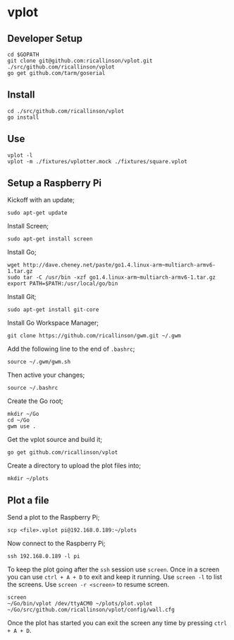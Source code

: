 # vplot

## Developer Setup

    cd $GOPATH
    git clone git@github.com:ricallinson/vplot.git ./src/github.com/ricallinson/vplot
    go get github.com/tarm/goserial

## Install

    cd ./src/github.com/ricallinson/vplot
    go install

## Use

    vplot -l
    vplot -m ./fixtures/vplotter.mock ./fixtures/square.vplot

## Setup a Raspberry Pi

Kickoff with an update;

    sudo apt-get update

Install Screen;

    sudo apt-get install screen

Install Go;

    wget http://dave.cheney.net/paste/go1.4.linux-arm~multiarch-armv6-1.tar.gz
    sudo tar -C /usr/bin -xzf go1.4.linux-arm~multiarch-armv6-1.tar.gz
    export PATH=$PATH:/usr/local/go/bin

Install Git;

    sudo apt-get install git-core

Install Go Workspace Manager;

    git clone https://github.com/ricallinson/gwm.git ~/.gwm

Add the following line to the end of `.bashrc`;

    source ~/.gwm/gwm.sh

Then active your changes;

    source ~/.bashrc

Create the Go root;

    mkdir ~/Go
    cd ~/Go
    gwm use .

Get the vplot source and build it;

    go get github.com/ricallinson/vplot

Create a directory to upload the plot files into;

    mkdir ~/plots

## Plot a file

Send a plot to the Raspberry Pi;

    scp <file>.vplot pi@192.168.0.189:~/plots

Now connect to the Raspberry Pi;

    ssh 192.168.0.189 -l pi

To keep the plot going after the `ssh` session use `screen`. Once in a screen you can use `ctrl + A + D` to exit and keep it running. Use `screen -l` to list the screens. Use `screen -r <screen>` to resume screen.

    screen
    ~/Go/bin/vplot /dev/ttyACM0 ~/plots/plot.vplot ~/Go/src/github.com/ricallinson/vplot/config/wall.cfg

Once the plot has started you can exit the screen any time by pressing `ctrl + A + D`.
